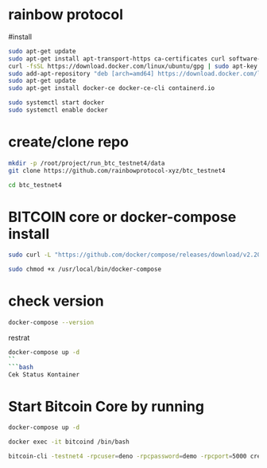 # rainbow protocol

#install

```bash
sudo apt-get update
sudo apt-get install apt-transport-https ca-certificates curl software-properties-common
curl -fsSL https://download.docker.com/linux/ubuntu/gpg | sudo apt-key add -
sudo add-apt-repository "deb [arch=amd64] https://download.docker.com/linux/ubuntu $(lsb_release -cs) stable"
sudo apt-get update
sudo apt-get install docker-ce docker-ce-cli containerd.io
```

```bash
sudo systemctl start docker
sudo systemctl enable docker
```

# create/clone repo
```bash
mkdir -p /root/project/run_btc_testnet4/data
git clone https://github.com/rainbowprotocol-xyz/btc_testnet4
```

``` bash
cd btc_testnet4
```

# BITCOIN core or docker-compose install
```bash
sudo curl -L "https://github.com/docker/compose/releases/download/v2.20.2/docker-compose-$(uname -s)-$(uname -m)" -o /usr/local/bin/docker-compose
```
```bash
sudo chmod +x /usr/local/bin/docker-compose
```

# check version
```bash
docker-compose --version
```

restrat
```bash
docker-compose up -d
``
```bash
Cek Status Kontainer
```



# Start Bitcoin Core by running

```bash
docker-compose up -d
```
```bash
docker exec -it bitcoind /bin/bash
```
```bash
bitcoin-cli -testnet4 -rpcuser=deno -rpcpassword=demo -rpcport=5000 createwallet rbo
```
